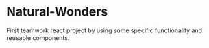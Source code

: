 # Natural-Wonders
First teamwork react project by using some specific functionality and reusable components.
